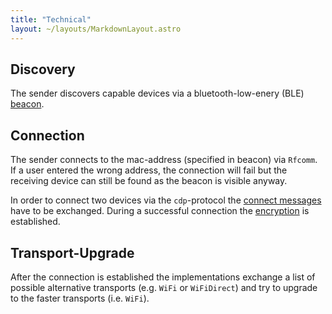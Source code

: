 ```yaml
---
title: "Technical"
layout: ~/layouts/MarkdownLayout.astro
---
```


## Discovery
The sender discovers capable devices via a bluetooth-low-enery (BLE) [beacon](/technical/discovery).

## Connection
The sender connects to the mac-address (specified in beacon) via `Rfcomm`. If a user entered the wrong address, the connection will fail but the receiving device can still be found as the beacon is visible anyway.

In order to connect two devices via the `cdp`-protocol the [connect messages](/technical/msgorder) have to be exchanged.
During a successful connection the [encryption](/technical/encryption) is established.

## Transport-Upgrade
After the connection is established the implementations exchange a list of possible alternative transports (e.g. `WiFi` or `WiFiDirect`) and try to upgrade to the faster transports (i.e. `WiFi`).
